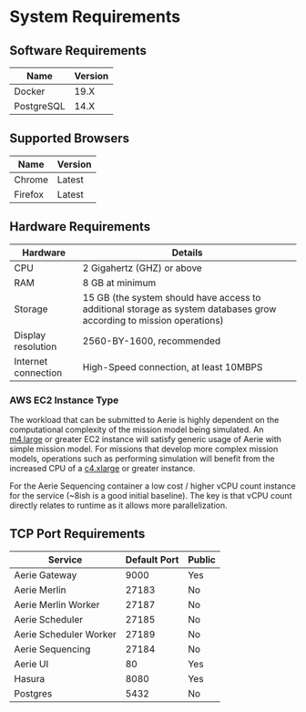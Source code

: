 # System Requirements

## Software Requirements

Name | Version
--- | ---
Docker | 19.X
PostgreSQL | 14.X

## Supported Browsers

Name | Version
--- | ---
Chrome | Latest
Firefox | Latest

## Hardware Requirements

Hardware | Details
--- | ---
CPU | 2 Gigahertz (GHZ) or above
RAM | 8 GB at minimum
Storage | 15 GB (the system should have access to additional storage as system databases grow according to mission operations) 
Display resolution | 2560-BY-1600, recommended
Internet connection | High-Speed connection, at least 10MBPS

### AWS EC2 Instance Type

The workload that can be submitted to Aerie is highly dependent on the computational complexity of the mission model being simulated. An [m4.large](https://aws.amazon.com/ec2/instance-types/) or greater EC2 instance will satisfy generic usage of Aerie with simple mission model. For missions that develop more complex mission models, operations such as performing simulation will benefit from the increased CPU of a [c4.xlarge](https://aws.amazon.com/ec2/instance-types/) or greater instance.

For the Aerie Sequencing container a low cost / higher vCPU count instance for the service (~8ish is a good initial baseline). The key is that vCPU count directly relates to runtime as it allows more parallelization.

## TCP Port Requirements

| Service | Default Port | Public |
| --- | --- | --- |
| Aerie Gateway | 9000 | Yes |
| Aerie Merlin | 27183 | No |
| Aerie Merlin Worker | 27187 | No |
| Aerie Scheduler | 27185 | No |
| Aerie Scheduler Worker | 27189 | No |
| Aerie Sequencing | 27184 | No |
| Aerie UI | 80 | Yes |
| Hasura | 8080 | Yes |
| Postgres | 5432 | No |
